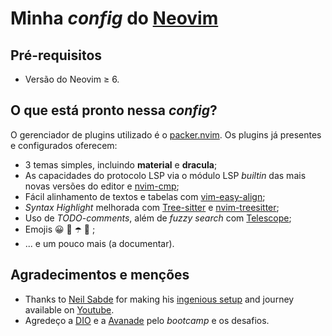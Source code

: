 # Minha *config* do [Neovim](https://github.com/neovim/neovim) 

## Pré-requisitos

- Versão do Neovim ≥ 6.

## O que está pronto nessa *config*?

O gerenciador de plugins utilizado é o [packer.nvim](https://github.com/wbthomason/packer.nvim). Os plugins já presentes e configurados oferecem:

- 3 temas simples, incluindo **material** e **dracula**;
- As capacidades do protocolo LSP via o módulo LSP *builtin* das mais novas versões do editor e [nvim-cmp](https://github.com/hrsh7th/nvim-cmp/);
- Fácil alinhamento de textos e tabelas com [vim-easy-align](https://github.com/junegunn/vim-easy-align);
- *Syntax Highlight* melhorada com [Tree-sitter](https://github.com/tree-sitter/tree-sitter) e [nvim-treesitter](https://github.com/nvim-treesitter/nvim-treesitter);
- Uso de *TODO-comments*, além de *fuzzy search* com [Telescope](https://github.com/nvim-telescope/telescope.nvim);
- Emojis 😀 🥰 ☂️  🌈 ;
- ... e um pouco mais (a documentar).

## Agradecimentos e menções

- Thanks to [Neil Sabde](https://github.com/hackorum) for making his [ingenious setup](https://github.com/hackorum/nfs) and journey available on [Youtube](https://youtube.com/playlist?list=PLPDVgSbOnt7LXQ8DTzu37UwCpA0elyD0V).
- Agredeço a [DIO](https://www.dio.me/sign-in) e a [Avanade](https://www.avanade.com/pt-br) pelo *bootcamp* e os desafios.



